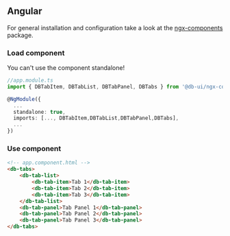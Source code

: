 ## Angular

For general installation and configuration take a look at
the [ngx-components](https://www.npmjs.com/package/@db-ui/ngx-components) package.

### Load component

You can't use the component standalone!

```ts app.module.ts
//app.module.ts
import { DBTabItem, DBTabList, DBTabPanel, DBTabs } from '@db-ui/ngx-components';

@NgModule({
  ...
  standalone: true,
  imports: [..., DBTabItem,DBTabList,DBTabPanel,DBTabs],
  ...
})

```

### Use component

```html app.component.html
<!-- app.component.html -->
<db-tabs>
	<db-tab-list>
		<db-tab-item>Tab 1</db-tab-item>
		<db-tab-item>Tab 2</db-tab-item>
		<db-tab-item>Tab 3</db-tab-item>
	</db-tab-list>
	<db-tab-panel>Tab Panel 1</db-tab-panel>
	<db-tab-panel>Tab Panel 2</db-tab-panel>
	<db-tab-panel>Tab Panel 3</db-tab-panel>
</db-tabs>
```
